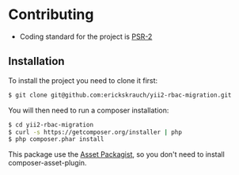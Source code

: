 # Contributing

 * Coding standard for the project is [PSR-2](https://github.com/php-fig/fig-standards/blob/master/accepted/PSR-2-coding-style-guide.md)

## Installation

To install the project you need to clone it first:

```sh
$ git clone git@github.com:erickskrauch/yii2-rbac-migration.git
```

You will then need to run a composer installation:

```sh
$ cd yii2-rbac-migration
$ curl -s https://getcomposer.org/installer | php
$ php composer.phar install
```

This package use the [Asset Packagist](https://asset-packagist.org), so you don't need to install composer-asset-plugin.
